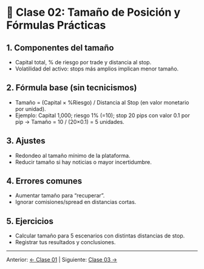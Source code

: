 # 📏 Clase 02: Tamaño de Posición y Fórmulas Prácticas

## 1. Componentes del tamaño
- Capital total, % de riesgo por trade y distancia al stop.
- Volatilidad del activo: stops más amplios implican menor tamaño.

## 2. Fórmula base (sin tecnicismos)
- Tamaño = (Capital × %Riesgo) / Distancia al Stop (en valor monetario por unidad).
- Ejemplo: Capital 1,000; riesgo 1% (=10); stop 20 pips con valor 0.1 por pip → Tamaño = 10 / (20×0.1) = 5 unidades.

## 3. Ajustes
- Redondeo al tamaño mínimo de la plataforma.
- Reducir tamaño si hay noticias o mayor incertidumbre.

## 4. Errores comunes
- Aumentar tamaño para “recuperar”.
- Ignorar comisiones/spread en distancias cortas.

## 5. Ejercicios
- Calcular tamaño para 5 escenarios con distintas distancias de stop.
- Registrar tus resultados y conclusiones.

---
Anterior: [← Clase 01](Clase_01_Principios_de_Gestion_de_Riesgo.md) | Siguiente: [Clase 03 →](Clase_03_Herramientas_y_Estrategias_de_Control_de_Riesgo.md)

